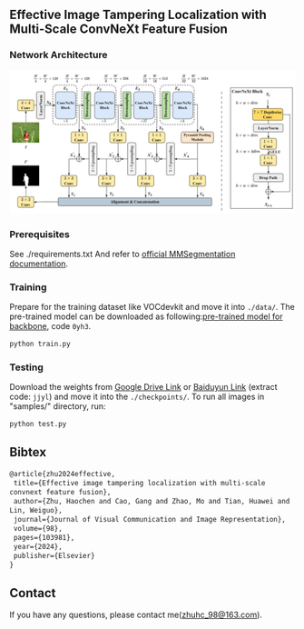 ## Effective Image Tampering Localization with Multi-Scale ConvNeXt Feature Fusion  

### Network Architecture
<center> <img src="fig/Fig-1.png" alt="architecture"/> </center>

### Prerequisites
See ./requirements.txt
And refer to [official MMSegmentation documentation](https://mmsegmentation.readthedocs.io/en/latest/).

### Training
Prepare for the training dataset like VOCdevkit and move it into `./data/`.
The pre-trained model can be downloaded as following:[pre-trained model for backbone](https://pan.baidu.com/s/1CWkdVMwPmgQnKVQZNM1f9g), code `0yh3`.
```python
python train.py
```

### Testing

Download the weights from [Google Drive Link](https://drive.google.com/file/d/1dCUIOixReCpQUlFwJFQNvnk8X8U_CV9B/view?usp=drive_link) or [Baiduyun Link](https://pan.baidu.com/s/1AI2KQJmBdEeGtPGZGyNkWQ) (extract code: `jjyl`) and move it into the `./checkpoints/`.
To run all images in "samples/" directory, run:
```
python test.py
```

## Bibtex
 ```
@article{zhu2024effective,
  title={Effective image tampering localization with multi-scale convnext feature fusion},
  author={Zhu, Haochen and Cao, Gang and Zhao, Mo and Tian, Huawei and Lin, Weiguo},
  journal={Journal of Visual Communication and Image Representation},
  volume={98},
  pages={103981},
  year={2024},
  publisher={Elsevier}
}
```
## Contact

If you have any questions, please contact me(zhuhc_98@163.com).
